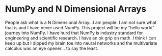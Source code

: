 # NumPy and N Dimensional Arrays

People ask what is a N Dimensional Array...I am people. I am not sure what that is and I have never used NumPy. This project will be my "hello world" journey into NumPy. I have hurd that NumPy is industry standard for engineering and scientific research. I have an ok grip on math. I think I can keep up but I dipped my brain toe into neural networks and the multivariate calculus was an eye opener... to say the least.

